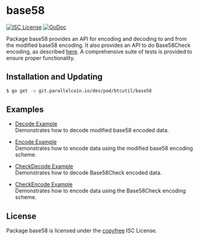 # base58

[![ISC License](http://img.shields.io/badge/license-ISC-blue.svg)](http://copyfree.org)
[![GoDoc](https://img.shields.io/badge/godoc-reference-blue.svg)](http://godoc.org/github.com/parallelcoin/pod/btcutil/base58)

Package base58 provides an API for encoding and decoding to and from the modified base58 encoding. It also provides an API to do Base58Check encoding, as described [here](https://en.bitcoin.it/wiki/Base58Check_encoding). A comprehensive suite of tests is provided to ensure proper functionality.

## Installation and Updating

```bash
$ go get -u git.parallelcoin.io/dev/pod/btcutil/base58
```

## Examples

- [Decode Example](http://godoc.org/git.parallelcoin.io/dev/pod/base58#example-Decode)  
  Demonstrates how to decode modified base58 encoded data.

- [Encode Example](http://godoc.org/git.parallelcoin.io/dev/pod/base58#example-Encode)  
  Demonstrates how to encode data using the modified base58 encoding scheme.

- [CheckDecode Example](http://godoc.org/git.parallelcoin.io/dev/pod/base58#example-CheckDecode)  
  Demonstrates how to decode Base58Check encoded data.

- [CheckEncode Example](http://godoc.org/git.parallelcoin.io/dev/pod/base58#example-CheckEncode)  
  Demonstrates how to encode data using the Base58Check encoding scheme.

## License

Package base58 is licensed under the [copyfree](http://copyfree.org) ISC
License.
